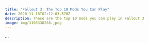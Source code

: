 ```yaml
---
title: "Fallout 3: The Top 10 Mods You Can Play"
date: 2020-11-16T02:12:03.570Z
description: These are the top 10 mods you can play in Fallout 3
image: img/1198338268.jpeg
---
```

...